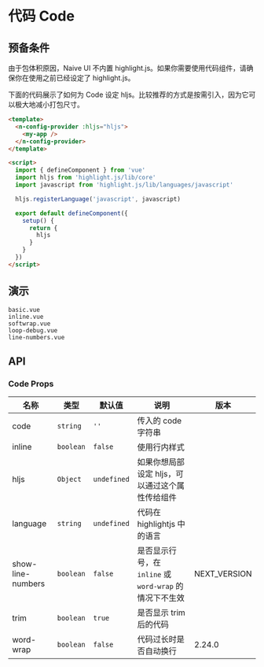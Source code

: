 # 代码 Code

## 预备条件

<n-alert title="注意" type="warning" style="margin-bottom: 16px;">
  由于包体积原因，Naive UI 不内置 highlight.js。如果你需要使用代码组件，请确保你在使用之前已经设定了 highlight.js。
</n-alert>

下面的代码展示了如何为 Code 设定 hljs。比较推荐的方式是按需引入，因为它可以极大地减小打包尺寸。

```html
<template>
  <n-config-provider :hljs="hljs">
    <my-app />
  </n-config-provider>
</template>

<script>
  import { defineComponent } from 'vue'
  import hljs from 'highlight.js/lib/core'
  import javascript from 'highlight.js/lib/languages/javascript'

  hljs.registerLanguage('javascript', javascript)

  export default defineComponent({
    setup() {
      return {
        hljs
      }
    }
  })
</script>
```

## 演示

```demo
basic.vue
inline.vue
softwrap.vue
loop-debug.vue
line-numbers.vue
```

## API

### Code Props

| 名称 | 类型 | 默认值 | 说明 | 版本 |
| --- | --- | --- | --- | --- |
| code | `string` | `''` | 传入的 code 字符串 |  |
| inline | `boolean` | `false` | 使用行内样式 |  |
| hljs | `Object` | `undefined` | 如果你想局部设定 hljs，可以通过这个属性传给组件 |  |
| language | `string` | `undefined` | 代码在 highlightjs 中的语言 |  |
| show-line-numbers | `boolean` | `false` | 是否显示行号，在 `inline` 或 `word-wrap` 的情况下不生效 | NEXT_VERSION |
| trim | `boolean` | `true` | 是否显示 trim 后的代码 |  |
| word-wrap | `boolean` | `false` | 代码过长时是否自动换行 | 2.24.0 |
